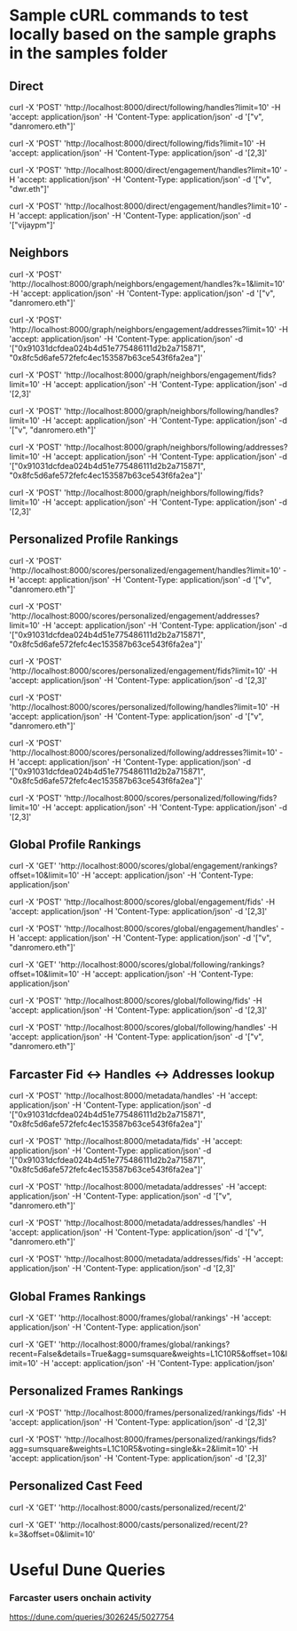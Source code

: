 # Sample cURL commands to test locally based on the sample graphs in the samples folder

## Direct

curl -X 'POST' 'http://localhost:8000/direct/following/handles?limit=10' -H 'accept: application/json'   -H 'Content-Type: application/json'   -d '["v", "danromero.eth"]'

curl -X 'POST' 'http://localhost:8000/direct/following/fids?limit=10' -H 'accept: application/json'   -H 'Content-Type: application/json'   -d '[2,3]'

curl -X 'POST' 'http://localhost:8000/direct/engagement/handles?limit=10' -H 'accept: application/json'   -H 'Content-Type: application/json'   -d '["v", "dwr.eth"]'

curl -X 'POST' 'http://localhost:8000/direct/engagement/handles?limit=10' -H 'accept: application/json'   -H 'Content-Type: application/json'   -d '["vijaypm"]'

## Neighbors

curl -X 'POST' 'http://localhost:8000/graph/neighbors/engagement/handles?k=1&limit=10' -H 'accept: application/json'   -H 'Content-Type: application/json'   -d '["v", "danromero.eth"]'

curl -X 'POST' 'http://localhost:8000/graph/neighbors/engagement/addresses?limit=10' -H 'accept: application/json'   -H 'Content-Type: application/json'   -d '["0x91031dcfdea024b4d51e775486111d2b2a715871", "0x8fc5d6afe572fefc4ec153587b63ce543f6fa2ea"]'

curl -X 'POST' 'http://localhost:8000/graph/neighbors/engagement/fids?limit=10' -H 'accept: application/json'   -H 'Content-Type: application/json'   -d '[2,3]'

curl -X 'POST' 'http://localhost:8000/graph/neighbors/following/handles?limit=10' -H 'accept: application/json'   -H 'Content-Type: application/json'   -d '["v", "danromero.eth"]'

curl -X 'POST' 'http://localhost:8000/graph/neighbors/following/addresses?limit=10' -H 'accept: application/json'   -H 'Content-Type: application/json'   -d '["0x91031dcfdea024b4d51e775486111d2b2a715871", "0x8fc5d6afe572fefc4ec153587b63ce543f6fa2ea"]'

curl -X 'POST' 'http://localhost:8000/graph/neighbors/following/fids?limit=10' -H 'accept: application/json'   -H 'Content-Type: application/json'   -d '[2,3]'

## Personalized Profile Rankings

curl -X 'POST' 'http://localhost:8000/scores/personalized/engagement/handles?limit=10' -H 'accept: application/json'   -H 'Content-Type: application/json'   -d '["v", "danromero.eth"]'

curl -X 'POST' 'http://localhost:8000/scores/personalized/engagement/addresses?limit=10' -H 'accept: application/json'   -H 'Content-Type: application/json'   -d '["0x91031dcfdea024b4d51e775486111d2b2a715871", "0x8fc5d6afe572fefc4ec153587b63ce543f6fa2ea"]'

curl -X 'POST' 'http://localhost:8000/scores/personalized/engagement/fids?limit=10' -H 'accept: application/json'   -H 'Content-Type: application/json'   -d '[2,3]'

curl -X 'POST' 'http://localhost:8000/scores/personalized/following/handles?limit=10' -H 'accept: application/json'   -H 'Content-Type: application/json'   -d '["v", "danromero.eth"]'

curl -X 'POST' 'http://localhost:8000/scores/personalized/following/addresses?limit=10' -H 'accept: application/json'   -H 'Content-Type: application/json'   -d '["0x91031dcfdea024b4d51e775486111d2b2a715871", "0x8fc5d6afe572fefc4ec153587b63ce543f6fa2ea"]'

curl -X 'POST' 'http://localhost:8000/scores/personalized/following/fids?limit=10' -H 'accept: application/json'   -H 'Content-Type: application/json'   -d '[2,3]'

## Global Profile Rankings

curl -X 'GET' 'http://localhost:8000/scores/global/engagement/rankings?offset=10&limit=10' -H 'accept: application/json'   -H 'Content-Type: application/json'

curl -X 'POST' 'http://localhost:8000/scores/global/engagement/fids' -H 'accept: application/json'   -H 'Content-Type: application/json' -d '[2,3]'

curl -X 'POST' 'http://localhost:8000/scores/global/engagement/handles' -H 'accept: application/json'   -H 'Content-Type: application/json' -d '["v", "danromero.eth"]'

curl -X 'GET' 'http://localhost:8000/scores/global/following/rankings?offset=10&limit=10' -H 'accept: application/json'   -H 'Content-Type: application/json'

curl -X 'POST' 'http://localhost:8000/scores/global/following/fids' -H 'accept: application/json'   -H 'Content-Type: application/json' -d '[2,3]'

curl -X 'POST' 'http://localhost:8000/scores/global/following/handles' -H 'accept: application/json'   -H 'Content-Type: application/json' -d '["v", "danromero.eth"]'

## Farcaster Fid <-> Handles <-> Addresses lookup

curl -X 'POST' 'http://localhost:8000/metadata/handles' -H 'accept: application/json'   -H 'Content-Type: application/json'   -d '["0x91031dcfdea024b4d51e775486111d2b2a715871", "0x8fc5d6afe572fefc4ec153587b63ce543f6fa2ea"]'

curl -X 'POST' 'http://localhost:8000/metadata/fids' -H 'accept: application/json'   -H 'Content-Type: application/json'   -d '["0x91031dcfdea024b4d51e775486111d2b2a715871", "0x8fc5d6afe572fefc4ec153587b63ce543f6fa2ea"]'

curl -X 'POST' 'http://localhost:8000/metadata/addresses' -H 'accept: application/json'   -H 'Content-Type: application/json'   -d '["v", "danromero.eth"]' 

curl -X 'POST' 'http://localhost:8000/metadata/addresses/handles' -H 'accept: application/json'   -H 'Content-Type: application/json'   -d '["v", "danromero.eth"]' 

curl -X 'POST' 'http://localhost:8000/metadata/addresses/fids' -H 'accept: application/json'   -H 'Content-Type: application/json'   -d '[2,3]' 

## Global Frames Rankings

curl -X 'GET' 'http://localhost:8000/frames/global/rankings' -H 'accept: application/json'   -H 'Content-Type: application/json'

curl -X 'GET' 'http://localhost:8000/frames/global/rankings?recent=False&details=True&agg=sumsquare&weights=L1C10R5&offset=10&limit=10' -H 'accept: application/json'   -H 'Content-Type: application/json'

## Personalized Frames Rankings

curl -X 'POST' 'http://localhost:8000/frames/personalized/rankings/fids' -H 'accept: application/json'   -H 'Content-Type: application/json' -d '[2,3]'

curl -X 'POST' 'http://localhost:8000/frames/personalized/rankings/fids?agg=sumsquare&weights=L1C10R5&voting=single&k=2&limit=10' -H 'accept: application/json'   -H 'Content-Type: application/json' -d '[2,3]'

## Personalized Cast Feed
curl -X 'GET' 'http://localhost:8000/casts/personalized/recent/2' 

curl -X 'GET' 'http://localhost:8000/casts/personalized/recent/2?k=3&offset=0&limit=10' 


# Useful Dune Queries
### Farcaster users onchain activity
https://dune.com/queries/3026245/5027754

